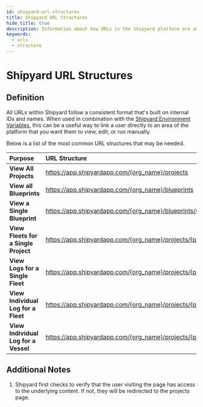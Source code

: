 ```yaml
---
id: shipyard-url-structures
title: Shipyard URL Structures
hide_title: true
description: Information about how URLs in the Shipyard platform are automatically generated with IDs.
keywords:
  - urls
  - structure
---
```


# Shipyard URL Structures

## Definition

All URLs within Shipyard follow a consistent format that's built on internal IDs and names. When used in combination with the [Shipyard Environment Variables](environment-variables/environment-variables-overview.md), this can be a useful way to link a user directly to an area of the platform that you want them to view, edit, or run manually.

Below is a list of the most common URL structures that may be needed.

| Purpose                              | URL Structure                                                                                      |
| :----------------------------------- | :------------------------------------------------------------------------------------------------- |
| **View All Projects**                | https://app.shipyardapp.com/{org_name}/projects                                                   |
| **View all Blueprints**              | https://app.shipyardapp.com/{org_name}/blueprints                                                 |
| **View a Single Blueprint**          | https://app.shipyardapp.com/{org_name}/blueprints/{blueprint_id}                                 |
| **View Fleets for a Single Project** | https://app.shipyardapp.com/{org_name}/projects/{project_id}/fleets                              |
| **View Logs for a Single Fleet**     | https://app.shipyardapp.com/{org_name}/projects/{project_id}/fleets/{fleet_id}/logs             |
| **View Individual Log for a Fleet**  | https://app.shipyardapp.com/{org_name}/projects/{project_id}/fleets/{fleet_id}/logs/{fleet_log_id}   |
| **View Individual Log for a Vessel** | https://app.shipyardapp.com/{org_name}/projects/{project_id}/fleets/{fleet_id}/logs/{fleet_log_id}/{vessel_log_id} |

## Additional Notes

1. Shipyard first checks to verify that the user visiting the page has access to the underlying content. If not, they will be redirected to the projects page.
